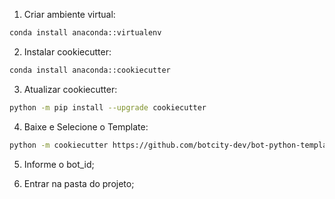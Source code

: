 1. Criar ambiente virtual:

```bash
conda install anaconda::virtualenv
```

2. Instalar cookiecutter:

```bash
conda install anaconda::cookiecutter
```

3. Atualizar cookiecutter: 

```bash
python -m pip install --upgrade cookiecutter
``` 

4. Baixe e Selecione o Template: 

```bash
python -m cookiecutter https://github.com/botcity-dev/bot-python-template/archive/v2.zip
```

5. Informe o bot_id;

6. Entrar na pasta do projeto;
